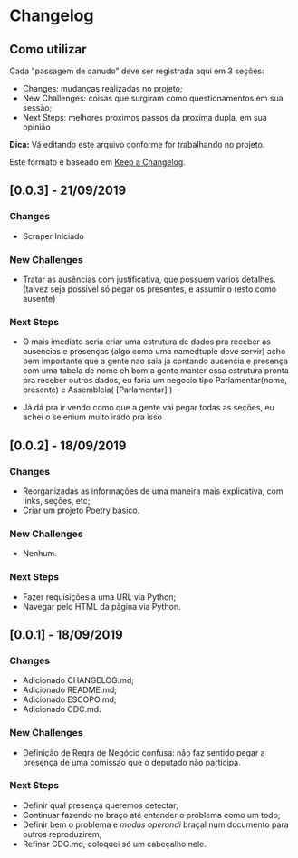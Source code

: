 Changelog
=========

Como utilizar
-------------

Cada "passagem de canudo" deve ser registrada aqui em 3 seções:
- Changes: mudanças realizadas no projeto;
- New Challenges: coisas que surgiram como questionamentos em sua sessão;
- Next Steps: melhores proximos passos da proxima dupla, em sua opinião

**Dica:** Vá editando este arquivo conforme for trabalhando no projeto.

Este formato é baseado em [Keep a
Changelog](https://keepachangelog.com/en/1.0.0/).

## [0.0.3] - 21/09/2019

### Changes

- Scraper Iniciado

### New Challenges

- Tratar as ausências com justificativa, que possuem varios detalhes.
    (talvez seja possivel só pegar os presentes, e assumir o resto como ausente)

### Next Steps

- O mais imediato seria criar uma estrutura de dados pra receber as ausencias e presenças
    (algo como uma namedtuple deve servir)
    acho bem importante que a gente nao saia ja contando ausencia e presença com uma tabela de nome
    eh bom a gente manter essa estrutura pronta pra receber outros dados,
    eu faria um negocio tipo Parlamentar(nome, presente) e Assembleia( [Parlamentar] )

- Já dá pra ir vendo como que a gente vai pegar todas as seções,
    eu achei o selenium muito irado pra isso



## [0.0.2] - 18/09/2019

### Changes

- Reorganizadas as informações de uma maneira mais explicativa, com links,
  seções, etc;
- Criar um projeto Poetry básico.

### New Challenges

- Nenhum.

### Next Steps

- Fazer requisições a uma URL via Python;
- Navegar pelo HTML da página via Python.


## [0.0.1] - 18/09/2019

### Changes
- Adicionado CHANGELOG.md;
- Adicionado README.md;
- Adicionado ESCOPO.md;
- Adicionado CDC.md.

### New Challenges

- Definição de Regra de Negócio confusa: não faz sentido pegar a presença de
  uma comissao que o deputado não participa.

### Next Steps

- Definir qual presença queremos detectar;
- Continuar fazendo no braço até entender o problema como um todo;
- Definir bem o problema e _modus operandi_ braçal num documento para outros
  reproduzirem;
- Refinar CDC.md, coloquei só um cabeçalho nele.
